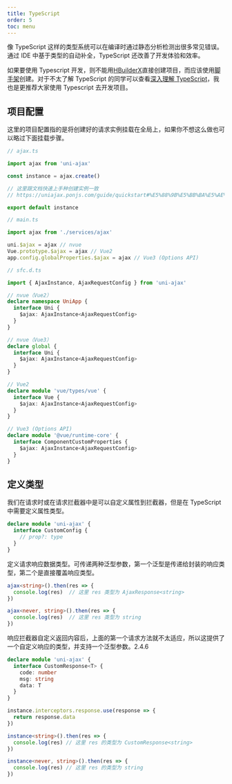 ```yaml
---
title: TypeScript
order: 5
toc: menu
---
```


像 TypeScript 这样的类型系统可以在编译时通过静态分析检测出很多常见错误。通过 IDE 中基于类型的自动补全，TypeScript 还改善了开发体验和效率。

如果要使用 Typescript 开发，则不能用[HBuilderX](https://uniapp.dcloud.net.cn/quickstart-hx.html)直接创建项目，而应该使用[脚手架](https://uniapp.dcloud.net.cn/quickstart-cli.html)创建。对于不太了解 TypeScript 的同学可以查看[深入理解 TypeScript](https://jkchao.github.io/typescript-book-chinese/)，我也是更推荐大家使用 Typescript 去开发项目。

## 项目配置

这里的项目配置指的是将创建好的请求实例挂载在全局上，如果你不想这么做也可以略过下面挂载步骤。

```ts
// ajax.ts

import ajax from 'uni-ajax'

const instance = ajax.create()

// 这里跟文档快速上手种创建实例一致
// https://uniajax.ponjs.com/guide/quickstart#%E5%88%9B%E5%BB%BA%E5%AE%9E%E4%BE%8B

export default instance
```

```ts
// main.ts

import ajax from './services/ajax'

uni.$ajax = ajax // nvue
Vue.prototype.$ajax = ajax // Vue2
app.config.globalProperties.$ajax = ajax // Vue3 (Options API)
```

```ts
// sfc.d.ts

import { AjaxInstance, AjaxRequestConfig } from 'uni-ajax'

// nvue（Vue2）
declare namespace UniApp {
  interface Uni {
    $ajax: AjaxInstance<AjaxRequestConfig>
  }
}

// nvue（Vue3）
declare global {
  interface Uni {
    $ajax: AjaxInstance<AjaxRequestConfig>
  }
}

// Vue2
declare module 'vue/types/vue' {
  interface Vue {
    $ajax: AjaxInstance<AjaxRequestConfig>
  }
}

// Vue3 (Options API)
declare module '@vue/runtime-core' {
  interface ComponentCustomProperties {
    $ajax: AjaxInstance<AjaxRequestConfig>
  }
}
```

## 定义类型

我们在请求时或在请求拦截器中是可以自定义属性到拦截器，但是在 TypeScript 中需要定义属性类型。

```ts
declare module 'uni-ajax' {
  interface CustomConfig {
    // prop?: type
  }
}
```

定义请求响应数据类型。可传递两种泛型参数，第一个泛型是传递给封装的响应类型，第二个是直接覆盖响应类型。

```ts
ajax<string>().then(res => {
  console.log(res)  // 这里 res 类型为 AjaxResponse<string>
})

ajax<never, string>().then(res => {
  console.log(res)  // 这里 res 类型为 string
})
```

响应拦截器自定义返回内容后，上面的第一个请求方法就不太适应，所以这提供了一个自定义响应的类型，并支持一个泛型参数。<Badge>2.4.6</Badge>

```ts
declare module 'uni-ajax' {
  interface CustomResponse<T> {
    code: number
    msg: string
    data: T
  }
}

instance.interceptors.response.use(response => {
  return response.data
})

instance<string>().then(res => {
  console.log(res) // 这里 res 的类型为 CustomResponse<string>
})

instance<never, string>().then(res => {
  console.log(res) // 这里 res 的类型为 string
})
```

